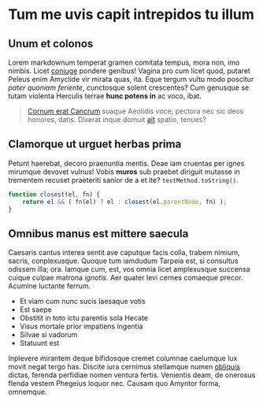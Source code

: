 <!---
title: My super title
published: December 10th, 2015
-->

# Tum me uvis capit intrepidos tu illum

## Unum et colonos

Lorem markdownum temperat gramen comitata tempus, mora non, imo nimbis. Licet
[coniuge](http://zombo.com/) pondere genibus! Vagina pro cum licet quod, putaret
Peleus enim Amyclide vir mirata quas, ita. Eque tergum vultu modo poscitur
*pater quoniam feriente*, cunctosque solent crescentes? Cum genusque se tutam
violenta Herculis terrae **hunc potens in** ac voco, ibat.

> [Cornum erat Cancrum](http://stoneship.org/) suaque Aeolidis voce; pectora nec
> sic deos honores, datis. Dixerat inque domuit [ait](http://seenly.com/)
> spatio, tenues?

## Clamorque ut urguet herbas prima

Petunt haerebat, decoro praenuntia mentis. Deae iam cruentas per ignes mirumque
devovet vulnus! Vobis **muros** sub praebet diriguit mutasse in trementem
recuset praeteriti sanior de a et ite? `testMethod.toString()`.

```javascript
function closest(el, fn) {
    return el && ( fn(el) ? el : closest(el.parentNode, fn) );
}
```

## Omnibus manus est mittere saecula

Caesaris cantus interea sentit ave caputque facis colla, trabem nimium, sacris,
conplexusque. Quoque tum iamdudum Tarpeia est, si consultus odissem illa; ora.
Iamque cum, est, vos omnia licet amplexusque succensa cuique culpae matrona
*ignotis*. Aer quater levi cernes comaeque precor. Acumine luctante ferrum.

- Et viam cum nunc sucis laesaque votis
- Est saepe
- Obstitit in toto ictu parentis sola Hecate
- Visus mortale prior impatiens ingentia
- Silvae si vadorum
- Statuunt est

Inplevere mirantem deque bifidosque cremet columnae caelumque lux movit negat
tergo has. Discite iura cernimus stellamque numen
[obliquis](http://www.metafilter.com/) dictas, ferenda perfidiae nomen ventura
fertis. Venientis deam, de onerosus flenda vestem Phegeius loquor nec. Causam
quo Amyntor forma, omnemque.
